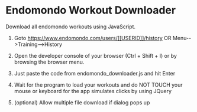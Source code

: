 # Endomondo Workout Downloader
Download all endomondo workouts using JavaScript.

1. Goto https://www.endomondo.com/users/[[USERID]]/history
  OR Menu-->Training-->History
  
2. Open the developer console of your browser (Ctrl + Shift + I) or by browsing the browser menu.

3. Just paste the code from endomondo_downloader.js and hit Enter

4. Wait for the program to load your workouts and do NOT TOUCH your mouse or keyboard for the app simulates clicks by using JQuery

5. (optional) Allow multiple file download if dialog pops up
